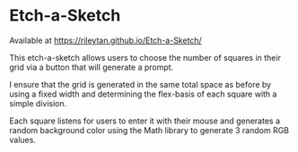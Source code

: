 # Etch-a-Sketch

Available at https://rileytan.github.io/Etch-a-Sketch/

This etch-a-sketch allows users to choose the number of squares in their grid via a button that will generate a prompt.

I ensure that the grid is generated in the same total space as before by using a fixed width and determining the flex-basis of each square with a simple division.

Each square listens for users to enter it with their mouse and generates a random background color using the Math library to generate 3 random RGB values. 


